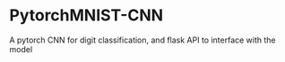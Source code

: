 # PytorchMNIST-CNN
A pytorch CNN for digit classification, and flask API to interface with the model
